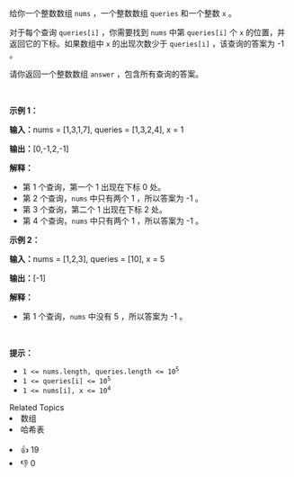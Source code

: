 <p>给你一个整数数组&nbsp;<code>nums</code>&nbsp;，一个整数数组&nbsp;<code>queries</code>&nbsp;和一个整数&nbsp;<code>x</code>&nbsp;。</p>

<p>对于每个查询&nbsp;<code>queries[i]</code>&nbsp;，你需要找到&nbsp;<code>nums</code>&nbsp;中第&nbsp;<code>queries[i]</code>&nbsp;个&nbsp;<code>x</code>&nbsp;的位置，并返回它的下标。如果数组中&nbsp;<code>x</code>&nbsp;的出现次数少于&nbsp;<code>queries[i]</code>&nbsp;，该查询的答案为 -1 。</p>

<p>请你返回一个整数数组&nbsp;<code>answer</code>&nbsp;，包含所有查询的答案。</p>

<p>&nbsp;</p>

<p><strong class="example">示例 1：</strong></p>

<div class="example-block"> 
 <p><span class="example-io"><b>输入：</b>nums = [1,3,1,7], queries = [1,3,2,4], x = 1</span></p> 
</div>

<p><span class="example-io"><b>输出：</b>[0,-1,2,-1]</span></p>

<p><strong>解释：</strong></p>

<ul> 
 <li>第 1 个查询，第一个 1 出现在下标 0 处。</li> 
 <li>第 2 个查询，<code>nums</code>&nbsp;中只有两个 1 ，所以答案为 -1 。</li> 
 <li>第 3 个查询，第二个 1 出现在下标 2 处。</li> 
 <li>第 4 个查询，<code>nums</code>&nbsp;中只有两个 1 ，所以答案为 -1 。</li> 
</ul>

<p><strong class="example">示例 2：</strong></p>

<div class="example-block"> 
 <p><span class="example-io"><b>输入：</b>nums = [1,2,3], queries = [10], x = 5</span></p> 
</div>

<p><span class="example-io"><b>输出：</b>[-1]</span></p>

<p><strong>解释：</strong></p>

<ul> 
 <li>第 1 个查询，<code>nums</code>&nbsp;中没有 5 ，所以答案为 -1 。</li> 
</ul>

<p>&nbsp;</p>

<p><strong>提示：</strong></p>

<ul> 
 <li><code>1 &lt;= nums.length, queries.length &lt;= 10<sup>5</sup></code></li> 
 <li><code>1 &lt;= queries[i] &lt;= 10<sup>5</sup></code></li> 
 <li><code>1 &lt;= nums[i], x &lt;= 10<sup>4</sup></code></li> 
</ul>

<div><div>Related Topics</div><div><li>数组</li><li>哈希表</li></div></div><br><div><li>👍 19</li><li>👎 0</li></div>